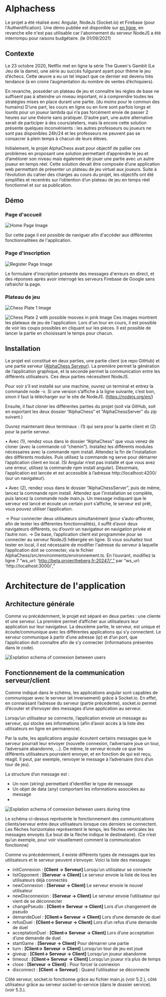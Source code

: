 # Alphachess

Le projet a été réalisé avec Angular, NodeJs (Socket.io) et Firebase (pour l'Authentification). Une démo publiée est disponible sur [en ligne](http://alphachesson.000webhostapp.com/), en revanche elle n'est pas utilisable car l'abonnement du serveur NodeJS a été interrompu pour raisons budgétaire. (le 01/09/2021) 

## Contexte

Le 23 octobre 2020, Netflix met en ligne la série The Queen's Gambit (Le Jeu de la dame), une série au succès fulgurant ayant pour thème le jeu d’échecs. Cette œuvre a eu un tel impact que ce dernier est devenu très tendance (à en croire l’augmentation du nombre de ventes d’échiquiers). 

En revanche, posséder un plateau de jeu et connaître les règles de base ne suffisent pas à atteindre un niveau important, ni à comprendre toutes les stratégies mises en place durant une partie. (du moins pour le commun des humains) D’une part, les cours en ligne ou en livre sont parfois longs et lourds pour un joueur lambda qui n’a pas forcément envie de passer 2 heures sur une théorie sans pratiquer. D’autre part, une autre alternative serait de participer à des cours/ateliers, mais là encore cette solution présente quelques inconvénients : les autres professeurs ou joueurs ne sont pas disponibles 24h/24 et les professeurs ne peuvent pas se consacrer à plein temps à chacun de leurs élèves.

Initialement, le projet AlphaChess avait pour objectif de pallier ces problèmes en proposant une solution permettant d’apprendre le jeu et d’améliorer son niveau mais également de jouer une partie avec un autre joueur en temps réel. Cette solution devait être composée d’une application web permettant de présenter un plateau de jeu virtuel aux joueurs.
Suite à l’évolution du cahier des charges au cours du projet, les objectifs ont été simplifiés et recentrés sur l’obtention d’un plateau de jeu en temps réel fonctionnel et sur sa publication.

## Démo
### Page d'accueil
![Home Page Image](https://github.com/RomainBnfn/AlphaChess/blob/main/images/Homepage.PNG?raw=true)

Sur cette page il est possible de naviguer afin d'accéder aux différentes fonctionnalitées de l'application. 
### Page d'inscription
![Register Page Image](https://github.com/RomainBnfn/AlphaChess/blob/main/images/Register.PNG?raw=true)

Le formulaire d'inscription présente des messages d'erreurs en direct, et des réponses après avoir interrogé les serveurs Firebase de Google sans rafraichir la page.
### Plateau de jeu
![Chess Plate 1 Image](https://github.com/RomainBnfn/AlphaChess/blob/main/images/Plate1.PNG?raw=true)

![Chess Plate 2 with possible mooves in pink Image](https://github.com/RomainBnfn/AlphaChess/blob/main/images/Plate2.PNG?raw=true)
Ces images montrent les plateaux de jeu de l'application. Lors d'un tour en cours, il est possible de voir les coups possibles en cliquant sur les pièces. Il est possible de lancer la partie en choisissant le temps pour chacun.

## Installation
Le projet est constitué en deux parties, une partie client (ce repo GitHub) et une partie serveur ([AlphaChess Serveur](https://github.com/RomainBnfn/AlphaChessServer)). La première permet la génération de l’application graphique, et la seconde permet la communication entre les différents utilisateurs. Ces deux parties nécessitent NodeJS. 
  
Pour voir s’il est installé sur une machine, ouvrez un terminal et entrez la commande node -v. Si une version s’affiche à la ligne suivante, c’est bon, sinon il faut la télécharger sur le site de NodeJS. (https://nodejs.org/en/) 

Ensuite, il faut cloner les différentes parties du projet (soit via GitHub, soit en exportant les deux dossier “AlphaChess” et “AlphaChessServer” du zip suivant.)

Ouvrez maintenant deux terminaux : (1) qui sera pour la partie client et (2) pour la partie serveur.

• Avec (1), rendez vous dans le dossier “AlphaChess” que vous venez de cloner (avec la commande cd “chemin”). Installez les différents modules nécessaires avec la commande npm install. Attendez la fin de l’installation des différents modules. Puis utilisez la commande ng serve pour démarrer l’application client en local. (Si Angular n’est pas installé et que vous avez une erreur, utilisez la commande npm install angular). Désormais, l’application est lancée et est accessible à l’adresse http://localhost:4200/ (sur un navigateur).

• Avec (2), rendez vous dans le dossier “AlphaChessServer”, puis de même, lancez la commande npm install. Attendez que l’installation se complète, puis lancez la commande node main.js. Un message indiquant que le serveur est lancé et écoute un certain port s’affiche, le serveur est prêt, vous pouvez utiliser l’application.

→ Pour connecter deux utilisateurs simultanément (pour s’auto-affronter, afin de tester les différentes fonctionnalités), il suffit d’avoir deux navigateurs différents, ou d’ouvrir un navigateur en navigation privée et l’autre non. 
→ De base, l’application client est programmée pour se connecter au serveur NodeJS hébergée en ligne. Si vous souhaitez tout tester en local, il est nécessaire de modifier l'adresse du serveur à laquelle l’application doit se connecter, via le fichier AlphaChess/src/environments/environnement.ts. En l’ouvrant, modifiez la ligne 7 “ws_url: 'http://beta.projectheberg.fr:20247/',” par “ws_url: 'http://localhost:3000/',”

# Architecture de l'application 
## Architecture générale
Comme vu précédemment, le projet est séparé en deux parties : une cliente et une serveur. La première permet d’afficher aux utilisateurs leur application sur leur navigateur. La deuxième partie, le serveur, est unique et écoute/communique avec les différentes applications qui s’y connectent. Le serveur communique à partir d’une adresse (ip) et d’un port, que l’application doit connaître afin de s’y connecter (informations présentes dans le code). 

![Explation schema of connexion between users](https://github.com/RomainBnfn/AlphaChess/blob/main/images/SocketIo1.PNG?raw=true)

## Fonctionnement de la communication serveur/client
Comme indiqué dans le schéma, les applications angular sont capables de communiquer avec le serveur (et inversement) grâce à Socket.io. En effet, en connaissant l’adresse du serveur (partie précedente), socket.io permet d’écouter et d’envoyer des messages d’une application au serveur. 

Lorsqu’un utilisateur se connecte, l’application envoie un message au serveur, qui stocke ses informations (afin d’avoir accès à la liste des utilisateurs en ligne en permanence).
  
Par la suite, les applications angular écoutent certains messages que le serveur pourrait leur envoyer (nouvelle connexion, l’adversaire joue un tour, l’adversaire abandonne, …). De même, le serveur écoute ce que les différents utilisateurs pourraient envoyer, et en fonction de qui est reçu, réagit. Il peut, par exemple, renvoyer le message à l’adversaire (lors d’un tour de jeu).
 
La structure d’un message est : 
- Un nom (string) permettant d’identifier le type de message
- Un objet de data (any) comportant les informations associées au message
- 
![Explation schema of connexion between users during time](https://github.com/RomainBnfn/AlphaChess/blob/main/images/SocketIo2.PNG?raw=true)

Le schéma ci-dessus représente le fonctionnement des communications clients/serveur entre deux utilisateurs lorsque ces derniers se connectent. Les flèches horizontales représentent le temps, les flèches verticales les messages envoyés (Le bout de la flèche indique le destinataire). (Ce n’est qu’un exemple, pour voir visuellement comment la communication fonctionne)

Comme vu précédemment, il existe différents types de messages que les utilisateurs et le serveur peuvent s’envoyer. Voici la liste des messages:
- initConnexion : **\[Client → Serveur]** Lorsqu’un utilisateur se connecte
- listOpponent : **\[Serveur → Client]** Le serveur envoie la liste de tous les utilisateurs déjà connectés
- newConnexion : **\[Serveur → Client]** Le serveur envoie le nouvel utilisateur 
- newDisconnexion : **\[Serveur → Client]** Le serveur envoie l’utilisateur qui vient de se déconnecter
- changePseudo : **\[Client→ Serveur → Client]** Lors d’un changement de pseudo
- demandeDuel : **\[Client→ Serveur → Client]** Lors d’une demande de duel
- refusDuel : **\[Client→ Serveur → Client]** Lors d’un refus d’une demande de duel
- acceptationDuel : **\[Client→ Serveur → Client]** Lors d’une acceptation d’une demande de duel
- startGame : **\[Serveur → Client]** Pour démarrer une partie
- turn : **\[Client→ Serveur → Client]** Lorsqu’un tour de jeu est joué
- giveup : **\[Client→ Serveur → Client]** Lorsqu’un joueur abandonne
- timeout : **\[Client→ Serveur → Client]** Lorsqu’un joueur n’a plus de temps
- close : **\[Serveur → Client]** : Pour forcer la connexion 
- disconnect : **\[Client → Serveur]** : Quand l’utilisateur se déconnecte

Côté serveur, socket.io fonctionne grâce au fichier main.js (voir 5.2.), côté utilisateur grâce au serveur socket-io-service (dans le dossier service). (voir 5.3.).

